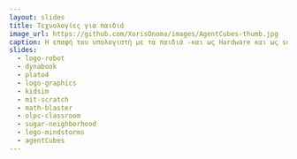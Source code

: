 ```yaml
---
layout: slides
title: Τεχνολογίες για παιδιά
image_url: https://github.com/XorisOnoma/images/AgentCubes-thumb.jpg
caption: Η επαφή του υπολογιστή με τα παιδιά -και ως Hardware και ως software- είναι ένα ανερχόμενο πεδίο πληροφορικής κάτω άπο την ομπρέλα του Human Computer Interaction γνωστό και ώς Child–Computer Interaction.
slides:
  - logo-robot 
  - dynabook
  - plato4
  - logo-graphics
  - kidsim
  - mit-scratch
  - math-blaster
  - olpc-classroom
  - sugar-neighborhood
  - lego-mindstorms
  - agentCubes
---
```

